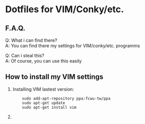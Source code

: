 # Dotfiles for VIM/Conky/etc.

## F.A.Q.

Q: What i can find there?  
A: You can find there my settings for VIM/conky/etc. programms  

Q: Can i steal this?  
A: Of course, you can use this easily  

## How to install my VIM settings

1. Installing VIM lastest version:  
   ```  
       sudo add-apt-repository ppa:fcwu-tw/ppa  
       sudo apt-get update  
       sudo apt-get install vim      
   ```  
2. 

